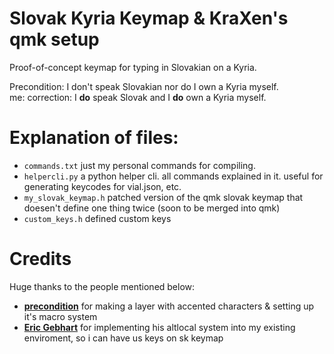 # Slovak Kyria Keymap & KraXen's qmk setup

Proof-of-concept keymap for typing in Slovakian on a Kyria.

Precondition: I don't speak Slovakian nor do I own a Kyria myself.  
me: correction: I **do** speak Slovak and I **do** own a Kyria myself.

# Explanation of files:
- ``commands.txt`` just my personal commands for compiling.
- ``helpercli.py`` a python helper cli. all commands explained in it. useful for generating keycodes for vial.json, etc.
- ``my_slovak_keymap.h`` patched version of the qmk slovak keymap that doesen't define one thing twice (soon to be merged into qmk)
- ``custom_keys.h`` defined custom keys

# Credits
Huge thanks to the people mentioned below:
- [**precondition**](https://github.com/precondition) for making a layer with accented characters & setting up it's macro system
- [**Eric Gebhart**](https://github.com/EricGebhart) for implementing his altlocal system into my existing enviroment, so i can have us keys on sk keymap